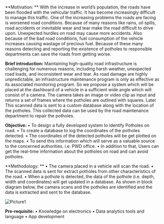 **Motivation: **
	With the increase in world’s population, the roads have been flooded with the vehicular traffic. It has become increasingly difficult to manage this traffic. One of the increasing problems the roads are facing is worsened road conditions. Because of many reasons like rains, oil spills, road accidents or inevitable wear and tear make the road difficult to drive upon. Unexpected hurdles on road may cause more accidents. Also because of the bad road conditions, fuel consumption of the vehicle increases causing wastage of precious fuel. Because of these many reasons detecting and reporting the existence of potholes to responsible departments can save the roads from getting worse.

**Brief introduction:**
	Maintaining high-quality road infrastructure is challenging for numerous reasons, including harsh weather, unexpected road loads, and inconsistent wear and tear. As road damage are highly unpredictable, an infrastructure maintenance program is only as effective as its associated monitoring program.
	So we propose a system which will be placed at the dashboard of a vehicle in a sufficient wide angle which will consist of a camera. The camera takes an image or video clip as input and returns a set of frames where the potholes are outlined with squares. Later This scanned data is sent to a custom database along with the location of the potholes. This collected data can be used by the road maintenance department to repair the potholes.

**Objective:**
•	To design a fully developed system to identify Potholes on road.
•	To create a database to log the coordinates of the potholes detected.
•	The coordinates of the detected potholes will be get plotted on the maps.
•	To send this information which will serve as a valuable source to the concerned authorities. i.e.  PWD office.
•	In addition to that, Users can get the real-time information about the potholes on road and can avoid potholes.

**Methodology: **
•	The camera placed in a vehicle will scan the road.
•	The scanned data is sent for extract potholes from other characteristics of the road.
•	When a pothole is detected, the data of the pothole (i.e. depth, width and coordinates) will get updated in a database.
	As shown in block diagram below, the camera scans and the potholes are identified and the data is extracted and sent to the database.

 ![Picture1](https://github.com/user-attachments/assets/2da4a470-4681-4351-8af1-7ee8fa536e44)

 
**Pre-requisite:**
•	Knowledge on electronics
•	Data analytics tools and language
•	App development

